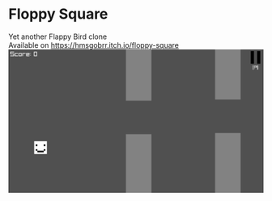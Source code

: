 # Floppy Square
Yet another Flappy Bird clone\
Available on https://hmsgobrr.itch.io/floppy-square
![Screenshot](./Screenshot.png)